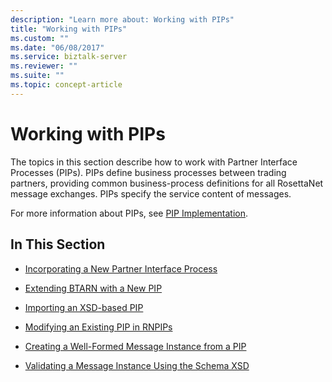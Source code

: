 ```yaml
---
description: "Learn more about: Working with PIPs"
title: "Working with PIPs"
ms.custom: ""
ms.date: "06/08/2017"
ms.service: biztalk-server
ms.reviewer: ""
ms.suite: ""
ms.topic: concept-article
---
```

# Working with PIPs
The topics in this section describe how to work with Partner Interface Processes (PIPs). PIPs define business processes between trading partners, providing common business-process definitions for all RosettaNet message exchanges. PIPs specify the service content of messages.  
  
 For more information about PIPs, see [PIP Implementation](../../adapters-and-accelerators/accelerator-rosettanet/pip-implementation.md).  
  
## In This Section  
  
-   [Incorporating a New Partner Interface Process](../../adapters-and-accelerators/accelerator-rosettanet/incorporating-a-new-partner-interface-process.md)  
  
-   [Extending BTARN with a New PIP](../../adapters-and-accelerators/accelerator-rosettanet/extending-btarn-with-a-new-pip.md)  
  
-   [Importing an XSD-based PIP](../../adapters-and-accelerators/accelerator-rosettanet/importing-an-xsd-based-pip.md)  
  
-   [Modifying an Existing PIP in RNPIPs](../../adapters-and-accelerators/accelerator-rosettanet/modifying-an-existing-pip-in-rnpips.md)  
  
-   [Creating a Well-Formed Message Instance from a PIP](../../adapters-and-accelerators/accelerator-rosettanet/creating-a-well-formed-message-instance-from-a-pip.md)  
  
-   [Validating a Message Instance Using the Schema XSD](../../adapters-and-accelerators/accelerator-rosettanet/validating-a-message-instance-using-the-schema-xsd.md)
